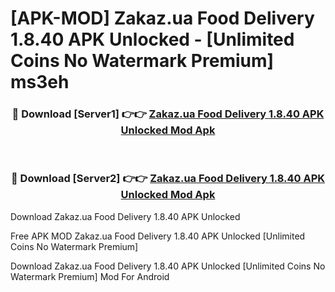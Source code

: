 # [APK-MOD] Zakaz.ua  Food Delivery 1.8.40 APK Unlocked - [Unlimited Coins No Watermark Premium] ms3eh



<div align="center">
<h3>🔴 Download [Server1] 👉👉 <a href="https://momento.my/?title=Zakaz.ua__Food_Delivery_1.8.40_APK_Unlocked">Zakaz.ua  Food Delivery 1.8.40 APK Unlocked Mod Apk</a></h3><br>

<h3>🔴 Download [Server2] 👉👉 <a href="https://momento.my/?title=Zakaz.ua__Food_Delivery_1.8.40_APK_Unlocked">Zakaz.ua  Food Delivery 1.8.40 APK Unlocked Mod Apk</a></h3>
</div>



Download Zakaz.ua  Food Delivery 1.8.40 APK Unlocked 

Free APK MOD Zakaz.ua  Food Delivery 1.8.40 APK Unlocked [Unlimited Coins No Watermark Premium]

Download Zakaz.ua  Food Delivery 1.8.40 APK Unlocked [Unlimited Coins No Watermark Premium] Mod For Android
